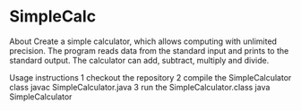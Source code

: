 # SimpleCalc
About Create a simple calculator, which allows computing with unlimited precision. The program reads data from the standard input and prints to the standard output. The calculator can add, subtract, multiply and divide.

Usage instructions 1 checkout the repository 2 compile the SimpleCalculator class javac SimpleCalculator.java 3 run the SimpleCalculator.class java SimpleCalculator
